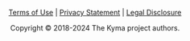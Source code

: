 <p style="text-align: center;"><a href="https://www.sap.com/corporate/en/legal/terms-of-use.html" target="_blank" rel="noopener noreferrer">Terms of Use</a> | <a href="https://www.sap.com/corporate/en/legal/privacy.html" target="_blank" rel="noopener noreferrer">Privacy Statement</a> | <a href="https://www.sap.com/about/legal/impressum.html" target="_blank" rel="noopener noreferrer">Legal Disclosure</a></p>
<p style="text-align: center;">Copyright © 2018-2024 The Kyma project authors.</p>
